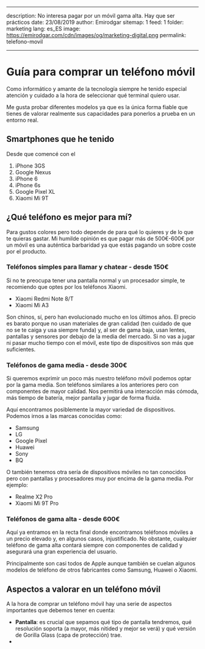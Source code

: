 
---
description: No interesa pagar por un móvil gama alta. Hay que ser prácticos
date: 23/08/2019
author: Emirodgar
sitemap: 1
feed: 1
folder: marketing
lang: es_ES
image: https://emirodgar.com/cdn/images/og/marketing-digital.png
permalink: telefono-movil

---

# Guía para comprar un teléfono móvil

Como informático y amante de la tecnología siempre he tenido especial atención y cuidado a la hora de seleccionar qué terminal quiero usar.

Me gusta probar diferentes modelos ya que es la única forma fiable que tienes de valorar realmente sus capacidades para ponerlos a prueba en un entorno real.

## Smartphones que he tenido

Desde que comencé con el 

 1. iPhone 3GS  
 2. Google Nexus
 3. iPhone 6
 4. iPhone 6s
 5. Google Pixel XL
 6. Xiaomi Mi 9T

## ¿Qué teléfono es mejor para mí?

Para gustos colores pero todo depende de para qué lo quieres y de lo que te quieras gastar. Mi humilde opinión es que pagar más de 500€-600€ por un móvil es una auténtica barbaridad ya que estás pagando un sobre coste por el producto. 

### Teléfonos simples para llamar y chatear - desde 150€ 

Si no te preocupa tener una pantalla normal y un procesador simple, te recomiendo que optes por los teléfonos Xiaomi.

 - Xiaomi Redmi Note 8/T 
 - Xiaomi Mi A3

Son chinos, sí, pero han evolucionado mucho en los últimos años. El precio es barato porque no usan materiales de gran calidad (ten cuidado de que no se te caiga y usa siempre funda) y, al ser de gama baja, usan lentes, pantallas y sensores por debajo de la media del mercado. Si no vas a jugar ni pasar mucho tiempo con el móvil, este tipo de dispositivos son más que suficientes.

### Teléfonos de gama media - desde 300€

Si queremos exprimir un poco más nuestro teléfono móvil podemos optar por la gama media. Son teléfonos similares a los anteriores pero con componentes de mayor calidad. Nos permitirá una interacción más cómoda, más tiempo de batería, mejor pantalla y jugar de forma fluida.

Aquí encontramos posiblemente la mayor variedad de dispositivos. Podemos irnos a las marcas conocidas como:

- Samsung
- LG
- Google Pixel
- Huawei
- Sony
- BQ

O también tenemos otra sería de dispositivos móviles no tan conocidos pero con pantallas y procesadores muy por encima de la gama media. Por ejemplo:

- Realme X2 Pro
- Xiaomi Mi 9T Pro

### Teléfonos de gama alta - desde 600€

Aquí ya entramos en la recta final donde encontramos teléfonos móviles a un precio elevado y, en algunos casos, injustificado. No obstante, cualquier teléfono de gama alta contará siempre con componentes de calidad y asegurará una gran experiencia del usuario.

Principalmente son casi todos de Apple aunque también se cuelan algunos modelos de teléfono de otros fabricantes como Samsung, Huawei o Xiaomi.

## Aspectos a valorar en un teléfono móvil

A la hora de comprar un teléfono móvil hay una serie de aspectos importantes que debemos tener en cuenta:

 - **Pantalla**: es crucial que sepamos qué tipo de pantalla tendremos, qué resolución soporta (a mayor, más nitided y mejor se verá) y qué versión de Gorilla Glass (capa de protección) trae. 
 - 

<!--stackedit_data:
eyJoaXN0b3J5IjpbNDQ5MTcxNzA1LC0zNDI0Nzc1NzcsLTEzMz
cwODY4ODUsLTUzODE3MDkwMF19
-->